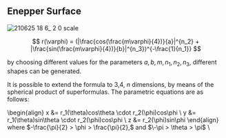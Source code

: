 

## Enepper Surface
![210625 18 6_ 2 0 scale](https://user-images.githubusercontent.com/6398561/145767247-bce844ce-658b-47ab-8060-0384c6439a91.jpg)

$$
r(\varphi) = (|\frac{cos(\frac{m\varphi}{4})}{a}|^{n_2} + |\frac{sin(\frac{m\varphi}{4})}{b}|^{n_3})^{-\frac{1}{n_1}}
$$

by choosing different values for the parameters $a,b,m,n_1,n_2,n_3$, different shapes can be generated.

It is possible to extend the formula to 3,4, $n$ dimensions, by means of the spherical product of superformulas.
The parametric equations are as follows:

\begin{align}
x &= r_1(\theta)cos\theta \cdot r_2(\phi)cos\phi \\
y &= r_1(\theta)sin\theta \cdot r_2(\phi)cos\phi \\
z &= r_2(\phi)sin\phi
\end{align}
where $-\frac{\pi}{2} > \phi > \frac{\pi}{2},$ and $\-\pi > \theta > \pi$ \\